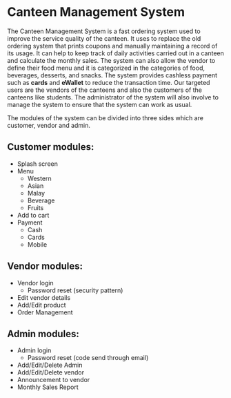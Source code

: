 # Canteen Management System
The Canteen Management System is a fast ordering system used to improve the service quality of the canteen. It uses to replace the old ordering system that prints coupons and manually maintaining a record of its usage. It can help to keep track of daily activities carried out in a canteen and calculate the monthly sales. The system can also allow the vendor to define their food menu and it is categorized in the categories of food, beverages, desserts, and snacks. The system provides cashless payment such as **cards** and **eWallet** to reduce the transaction time. Our targeted users are the vendors of the canteens and also the customers of the canteens like students. The administrator of the system will also involve to manage the system to ensure that the system can work as usual. 

The modules of the system can be divided into three sides which are customer, vendor and admin.

## Customer modules:
- Splash screen
- Menu
  - Western
  - Asian
  - Malay
  - Beverage
  - Fruits
- Add to cart
- Payment
  - Cash
  - Cards
  - Mobile

## Vendor modules:
- Vendor login
  - Password reset (security pattern)
- Edit vendor details
- Add/Edit product
- Order Management

## Admin modules:
- Admin login
  - Password reset (code send through email)
- Add/Edit/Delete Admin
- Add/Edit/Delete vendor
- Announcement to vendor
- Monthly Sales Report
